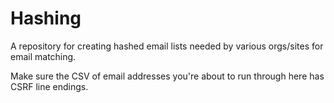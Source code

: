 Hashing
=======

A repository for creating hashed email lists needed by various orgs/sites for email matching.

Make sure the CSV of email addresses you're about to run through here has CSRF line endings.